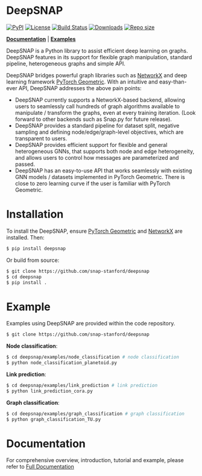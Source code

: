 # DeepSNAP

[![PyPI](https://img.shields.io/pypi/v/deepsnap.svg?color=brightgreen)](https://pypi.org/project/deepsnap/) [![License](https://img.shields.io/badge/license-MIT-blue.svg)](https://github.com/snap-stanford/deepsnap/blob/master/LICENSE) [![Build Status](https://travis-ci.org/snap-stanford/deepsnap.svg?branch=master)](https://travis-ci.org/github/snap-stanford/deepsnap) [![Downloads](https://pepy.tech/badge/deepsnap)](https://pepy.tech/project/deepsnap) [![Repo size](https://img.shields.io/github/repo-size/snap-stanford/deepsnap?color=yellow)](https://github.com/snap-stanford/deepsnap/archive/refs/heads/master.zip)

**[Documentation](https://snap.stanford.edu/deepsnap/)** | **[Examples](https://github.com/snap-stanford/deepsnap/tree/master/examples)**

DeepSNAP is a Python library to assist efficient deep learning on graphs. 
DeepSNAP features in its support for flexible graph manipulation, standard pipeline, heterogeneous graphs and simple API.

DeepSNAP bridges powerful graph libraries such as [NetworkX](https://networkx.github.io/) and deep learning framework [PyTorch Geometric](https://pytorch-geometric.readthedocs.io/en/latest). With an intuitive and easy-than-ever API, DeepSNAP addresses the above pain points:

- DeepSNAP currently supports a NetworkX-based backend, allowing users to seamlessly call hundreds of graph algorithms available to manipulate / transform the graphs, even at every training iteration. (Look forward to other backends such as Snap.py for future release).
- DeepSNAP provides a standard pipeline for dataset split, negative sampling and defining node/edge/graph-level objectives, which are transparent to users.
- DeepSNAP provides efficient support for flexible and general heterogeneous GNNs, that supports both node and edge heterogeneity, and allows users to control how messages are parameterized and passed.
- DeepSNAP has an easy-to-use API that works seamlessly with existing GNN models / datasets implemented in PyTorch Geometric. There is close to zero learning curve if the user is familiar with PyTorch Geometric.

# Installation
To install the DeepSNAP, ensure [PyTorch Geometric](https://pytorch-geometric.readthedocs.io/en/latest) and [NetworkX](https://networkx.github.io/) are installed. Then:


```sh
$ pip install deepsnap
```
Or build from source:
```sh
$ git clone https://github.com/snap-stanford/deepsnap
$ cd deepsnap
$ pip install .
```

# Example

Examples using DeepSNAP are provided within the code repository.

```sh
$ git clone https://github.com/snap-stanford/deepsnap
```

**Node classification**:
```sh
$ cd deepsnap/examples/node_classification # node classification
$ python node_classification_planetoid.py
```

**Link prediction**:
```sh
$ cd deepsnap/examples/link_prediction # link prediction
$ python link_prediction_cora.py
```

**Graph classification**:
```sh
$ cd deepsnap/examples/graph_classification # graph classification
$ python graph_classification_TU.py
```

# Documentation
For comprehensive overview, introduction, tutorial and example, please refer to [Full Documentation](https://snap.stanford.edu/deepsnap/)
